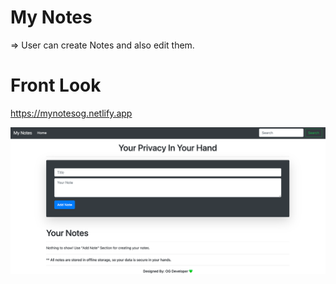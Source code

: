 # My Notes

=> User can create Notes and also edit them.

# Front Look
https://mynotesog.netlify.app

![](Screenshot.png)
